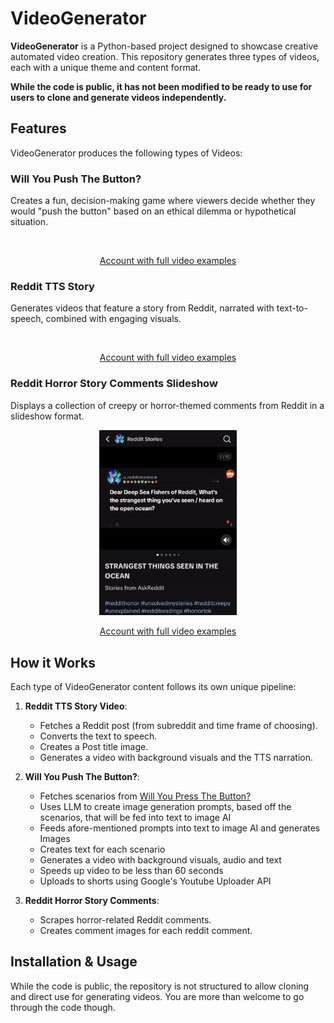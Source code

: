 # VideoGenerator

**VideoGenerator** is a Python-based project designed to showcase creative automated video creation. This repository generates three types of videos, each with a unique theme and content format.

**While the code is public, it has not been modified to be ready to use for users to clone and generate videos independently.**

## Features

VideoGenerator produces the following types of Videos:

### Will You Push The Button?
   Creates a fun, decision-making game where viewers decide whether they would "push the button" based on an ethical dilemma or hypothetical situation.

   <p align="center">
     <img src="READMEelements/WillYouPushTheButton.gif" alt="" width="200" loops=infinite/>
   </p>

   <p align="center">
      <a href="https://www.youtube.com/@BlueVsRedButton/shorts">Account with full video examples</a>
   </p>

### Reddit TTS Story  
   Generates videos that feature a story from Reddit, narrated with text-to-speech, combined with engaging visuals.
   <p align="center">
     <img src="READMEelements/RedditTTS.gif" alt="" width="200"/>
   </p>

   <p align="center">
      <a href="https://www.tiktok.com/@videos_exe">Account with full video examples</a>
   </p>


### Reddit Horror Story Comments Slideshow
   Displays a collection of creepy or horror-themed comments from Reddit in a slideshow format.

   <p align="center">
     <img src="READMEelements/Slideshows.gif" alt="" width="220"/>
   </p>

   <p align="center">
      <a href="https://www.tiktok.com/@videos_exe">Account with full video examples</a>
   </p>


## How it Works

Each type of VideoGenerator content follows its own unique pipeline:
1. **Reddit TTS Story Video**: 
   - Fetches a Reddit post (from subreddit and time frame of choosing).
   - Converts the text to speech.
   - Creates a Post title image.
   - Generates a video with background visuals and the TTS narration.

2. **Will You Push The Button?**: 
   - Fetches scenarios from [Will You Press The Button?](https://willyoupressthebutton.com)
   - Uses LLM to create image generation prompts, based off the scenarios, that will be fed into text to image AI
   - Feeds afore-mentioned prompts into text to image AI and generates Images
   - Creates text for each scenario
   - Generates a video with background visuals, audio and text
   - Speeds up video to be less than 60 seconds
   - Uploads to shorts using Google's Youtube Uploader API
     
3. **Reddit Horror Story Comments**: 
   - Scrapes horror-related Reddit comments.
   - Creates comment images for each reddit comment.

## Installation & Usage

While the code is public, the repository is not structured to allow cloning and direct use for generating videos. You are more than welcome to go through the code though.
